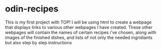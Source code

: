 # odin-recipes 
This is my first project with TOP! I will be using html to create a webpage that displays links to various other webpages I have created. These other webpages will contain the names of certain recipes i've chosen, along with images of the finished dishes, and lists of not only the needed ingridiants but also step by step instructions

